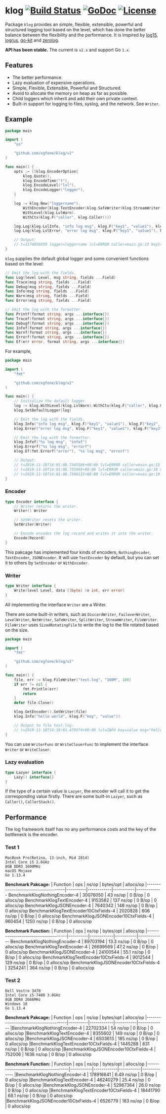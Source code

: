 # klog [![Build Status](https://travis-ci.org/xgfone/klog.svg?branch=master)](https://travis-ci.org/xgfone/klog) [![GoDoc](https://godoc.org/github.com/xgfone/klog?status.svg)](http://godoc.org/github.com/xgfone/klog) [![License](https://img.shields.io/badge/License-Apache%202.0-blue.svg?style=flat-square)](https://raw.githubusercontent.com/xgfone/klog/master/LICENSE)

Package `klog` provides an simple, flexible, extensible, powerful and structured logging tool based on the level, which has done the better balance between the flexibility and the performance. It is inspired by [log15](https://github.com/inconshreveable/log15), [logrus](https://github.com/sirupsen/logrus), [go-kit](https://github.com/go-kit/kit) and [zerolog](github.com/rs/zerolog).

**API has been stable.** The current is `v2.x` and support Go `1.x`.


## Features

- The better performance.
- Lazy evaluation of expensive operations.
- Simple, Flexible, Extensible, Powerful and Structured.
- Avoid to allocate the memory on heap as far as possible.
- Child loggers which inherit and add their own private context.
- Built-in support for logging to files, syslog, and the network. See `Writer`.


## Example

```go
package main

import (
	"os"

	"github.com/xgfone/klog/v2"
)

func main() {
	opts := []klog.EncoderOption{
		klog.Quote(),
		klog.EncodeTime("t"),
		klog.EncodeLevel("lvl"),
		klog.EncodeLogger("logger"),
	}

	log := klog.New("loggername").
		WithEncoder(klog.TextEncoder(klog.SafeWriter(klog.StreamWriter(os.Stdout)), opts...)).
		WithLevel(klog.LvlWarn).
		WithCtx(klog.F("caller", klog.Caller()))

	log.Log(klog.LvlInfo, "info log msg", klog.F("key1", "value1"), klog.F("key2", "value2"))
	log.Log(klog.LvlError, "error log msg", klog.F("key1", "value1"), klog.F("key2", "value2"))

	// Output:
	// t=1574056059 logger=loggername lvl=ERROR caller=main.go:23 key1=value1 key2=value2 msg="error log msg"
}
```

`klog` supplies the default global logger and some convenient functions based on the level:
```go
// Emit the log with the fields.
func Log(level Level, msg string, fields ...Field)
func Trace(msg string, fields ...Field)
func Debug(msg string, fields ...Field)
func Info(msg string, fields ...Field)
func Warn(msg string, fields ...Field)
func Error(msg string, fields ...Field)

// Emit the log with the formatter.
func Printf(format string, args ...interface{})
func Tracef(format string, args ...interface{})
func Debugf(format string, args ...interface{})
func Infof(format string, args ...interface{})
func Warnf(format string, args ...interface{})
func Errorf(format string, args ...interface{})
func Ef(err error, format string, args ...interface{})
```

For example,
```go
package main

import (
	"fmt"

	"github.com/xgfone/klog/v2"
)

func main() {
	// Initialize the default logger.
	log := klog.WithLevel(klog.LvlWarn).WithCtx(klog.F("caller", klog.Caller()))
	klog.SetDefaultLogger(log)

	// Emit the log with the fields.
	klog.Info("info log msg", klog.F("key1", "value1"), klog.F("key2", "value2"))
	klog.Error("error log msg", klog.F("key1", "value1"), klog.F("key2", "value2"))

	// Emit the log with the formatter.
	klog.Infof("%s log msg", "infof")
	klog.Errorf("%s log msg", "errorf")
	klog.Ef(fmt.Errorf("error"), "%s log msg", "errorf")

	// Output:
	// t=2019-11-18T14:01:08.7345586+08:00 lvl=ERROR caller=main.go:15 key1=value1 key2=value2 msg="error log msg"
	// t=2019-11-18T14:01:08.735969+08:00 lvl=ERROR caller=main.go:18 msg="errorf log msg"
	// t=2019-11-18T14:01:08.7360115+08:00 lvl=ERROR caller=main.go:19 err=error msg="errorf log msg"
}
```


### Encoder

```go
type Encoder interface {
	// Writer returns the writer.
	Writer() Writer

	// SetWriter resets the writer.
	SetWriter(Writer)

	// Encode encodes the log record and writes it into the writer.
	Encode(Record)
}
```

This pakcage has implemented four kinds of encoders, `NothingEncoder`, `TextEncoder`, `JSONEncoder`. It will use `TextEncoder` by default, but you can set it to others by `SetEncoder` or `WithEncoder`.


### Writer

```go
type Writer interface {
	Write(level Level, data []byte) (n int, err error)
}
```

All implementing the interface `Writer` are a Writer.

There are some built-in writers, such as `DiscardWriter`, `FailoverWriter`, `LevelWriter`, `NetWriter`, `SafeWriter`, `SplitWriter`, `StreamWriter`, `FileWriter`. `FileWriter` uses `SizedRotatingFile` to write the log to the file rotated based on the size.

```go
package main

import (
	"fmt"

	"github.com/xgfone/klog/v2"
)

func main() {
	file, err := klog.FileWriter("test.log", "100M", 100)
	if err != nil {
		fmt.Println(err)
		return
	}
	defer file.Close()

	klog.GetEncoder().SetWriter(file)
	klog.Info("hello world", klog.F("key", "value"))

	// Output to file test.log:
	// t=2019-11-18T14:18:01.479374+08:00 lvl=INFO key=value msg="hello world"
}
```

You can use `WriterFunc` or `WriteCloserFunc` to implement the interface `Writer` or `WriteCloser`.


### Lazy evaluation

```go
type Lazyer interface {
	Lazy() interface{}
}
```

If the type of a certain value is `Lazyer`, the encoder will call it to get the corresponding value firstly. There are some built-in `Lazyer`, such as `Caller()`, `CallerStack()`.


## Performance

The log framework itself has no any performance costs and the key of the bottleneck is the encoder.

### Test 1

```
MacBook Pro(Retina, 13-inch, Mid 2014)
Intel Core i5 2.6GHz
8GB DDR3 1600MHz
macOS Mojave
Go 1.13.4
```

**Benchmark Pakcage:**
|               Function              |    ops   |    ns/op   | bytes/opt |  allocs/op
|-------------------------------------|----------|------------|-----------|-------------
BenchmarkKlogNothingEncoder-4         | 30076050 |   43 ns/op |  0 B/op   | 0 allocs/op
BenchmarkKlogTextEncoder-4            |  9153582 |  137 ns/op |  0 B/op   | 0 allocs/op
BenchmarkKlogJSONEncoder-4            |  7640342 |  148 ns/op |  0 B/op   | 0 allocs/op
BenchmarkKlogTextEncoder10CtxFields-4 |  2020828 |  606 ns/op |  0 B/op   | 0 allocs/op
BenchmarkKlogJSONEncoder10CtxFields-4 |   960454 | 1250 ns/op |  0 B/op   | 0 allocs/op

**Benchmark Function:**
|               Function              |    ops   |   ns/op    | bytes/opt |  allocs/op
|-------------------------------------|----------|------------|-----------|-------------
BenchmarkKlogNothingEncoder-4         | 89703194 | 13.3 ns/op |  0 B/op   | 0 allocs/op
BenchmarkKlogTextEncoder-4            | 26699569 | 47.2 ns/op |  0 B/op   | 0 allocs/op
BenchmarkKlogJSONEncoder-4            | 24100544 | 55.1 ns/op |  0 B/op   | 0 allocs/op
BenchmarkKlogTextEncoder10CtxFields-4 |  9012544 |  129 ns/op |  0 B/op   | 0 allocs/op
BenchmarkKlogJSONEncoder10CtxFields-4 |  3254241 |  364 ns/op |  0 B/op   | 0 allocs/op

### Test 2

```
Dell Vostro 3470
Intel Core i5-7400 3.0GHz
8GB DDR4 2666MHz
Windows 10
Go 1.13.4
```

**Benchmark Pakcage:**
|               Function               |    ops   |    ns/op   | bytes/opt |  allocs/op
|--------------------------------------|----------|------------|-----------|-------------
|BenchmarkKlogNothingEncoder-4         | 22702334 |   54 ns/op |  0 B/op   | 0 allocs/op
|BenchmarkKlogTextEncoder-4            |  8355602 |  149 ns/op |  0 B/op   | 0 allocs/op
|BenchmarkKlogJSONEncoder-4            |  6503613 |  185 ns/op |  0 B/op   | 0 allocs/op
|BenchmarkKlogTextEncoder10CtxFields-4 |  1445288 |  831 ns/op |  0 B/op   | 0 allocs/op
|BenchmarkKlogJSONEncoder10CtxFields-4 |   752006 | 1636 ns/op |  0 B/op   | 0 allocs/op

**Benchmark Function:**
|               Function               |    ops    |   ns/op    | bytes/opt |  allocs/op
|--------------------------------------|-----------|------------|-----------|-------------
|BenchmarkKlogNothingEncoder-4         | 178916641 | 6.49 ns/op |  0 B/op   | 0 allocs/op
|BenchmarkKlogTextEncoder-4            |  46240279 | 25.4 ns/op |  0 B/op   | 0 allocs/op
|BenchmarkKlogJSONEncoder-4            |  52967364 | 26.0 ns/op |  0 B/op   | 0 allocs/op
|BenchmarkKlogTextEncoder10CtxFields-4 |  18441790 | 68.1 ns/op |  0 B/op   | 0 allocs/op
|BenchmarkKlogJSONEncoder10CtxFields-4 |   6526779 | 183 ns/op  |  0 B/op   | 0 allocs/op
